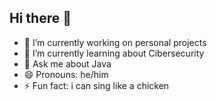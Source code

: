 ## Hi there  👋


<!--**jdCarrillo15/jdCarrillo15** is a ✨ _special_ ✨ repository because its `README.md` (this file) appears on your GitHub profile.-->

- 🔭 I’m currently working on personal projects
- 🌱 I’m currently learning about Cibersecurity
- 💬 Ask me about Java
- 😄 Pronouns: he/him
- ⚡ Fun fact: i can sing like a chicken
